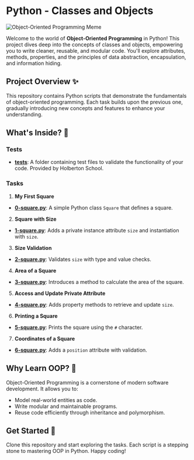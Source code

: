 # Python - Classes and Objects

![Object-Oriented Programming Meme](https://s3.amazonaws.com/intranet-projects-files/holbertonschool-higher-level_programming+/247/oop-meme.jpg)

Welcome to the world of **Object-Oriented Programming** in Python! This project dives deep into the concepts of classes and objects, empowering you to write cleaner, reusable, and modular code. You'll explore attributes, methods, properties, and the principles of data abstraction, encapsulation, and information hiding.

## Project Overview :sparkles:

This repository contains Python scripts that demonstrate the fundamentals of object-oriented programming. Each task builds upon the previous one, gradually introducing new concepts and features to enhance your understanding.

## What's Inside? :open_file_folder:

### **Tests**
- **[tests](./tests)**: A folder containing test files to validate the functionality of your code. Provided by Holberton School.

### **Tasks**
1. **My First Square**  
  - **[0-square.py](./0-square.py)**: A simple Python class `Square` that defines a square.

2. **Square with Size**  
  - **[1-square.py](./1-square.py)**: Adds a private instance attribute `size` and instantiation with `size`.

3. **Size Validation**  
  - **[2-square.py](./2-square.py)**: Validates `size` with type and value checks.

4. **Area of a Square**  
  - **[3-square.py](./3-square.py)**: Introduces a method to calculate the area of the square.

5. **Access and Update Private Attribute**  
  - **[4-square.py](./4-square.py)**: Adds property methods to retrieve and update `size`.

6. **Printing a Square**  
  - **[5-square.py](./5-square.py)**: Prints the square using the `#` character.

7. **Coordinates of a Square**  
  - **[6-square.py](./6-square.py)**: Adds a `position` attribute with validation.

## Why Learn OOP? :thinking:

Object-Oriented Programming is a cornerstone of modern software development. It allows you to:
- Model real-world entities as code.
- Write modular and maintainable programs.
- Reuse code efficiently through inheritance and polymorphism.

## Get Started :rocket:

Clone this repository and start exploring the tasks. Each script is a stepping stone to mastering OOP in Python. Happy coding!

